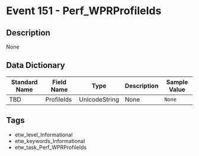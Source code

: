 # Event 151 - Perf_WPRProfileIds

## Description
None

## Data Dictionary
|Standard Name|Field Name|Type|Description|Sample Value|
|---|---|---|---|---|
|TBD|ProfileIds|UnicodeString|None|`None`|

## Tags
* etw_level_Informational
* etw_keywords_Informational
* etw_task_Perf_WPRProfileIds